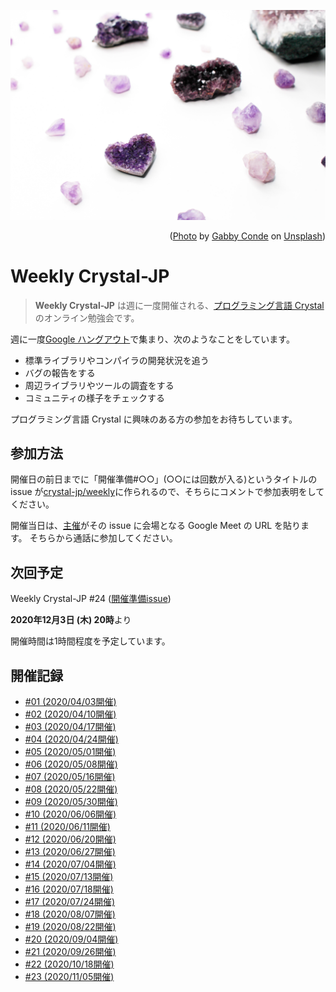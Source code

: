 ![](_images/crystal.jpg)

<p style="text-align: right">
  (<a href="https://unsplash.com/photos/2k1mKSA23l4">Photo</a> by <a href="https://unsplash.com/@samuraig">Gabby Conde</a> on <a href="https://unsplash.com/">Unsplash</a>)
</p>

# Weekly Crystal-JP

> **Weekly Crystal-JP** は週に一度開催される、[プログラミング言語 Crystal](https://crystal-lang.org/) のオンライン勉強会です。

週に一度[Google ハングアウト](https://hangouts.google.com/)で集まり、次のようなことをしています。

  - 標準ライブラリやコンパイラの開発状況を追う
  - バグの報告をする
  - 周辺ライブラリやツールの調査をする
  - コミュニティの様子をチェックする

プログラミング言語 Crystal に興味のある方の参加をお待ちしています。

## 参加方法

開催日の前日までに「開催準備#○○」(○○には回数が入る)というタイトルの issue が[crystal-jp/weekly](https://github.com/crystal-jp/weekly/issues)に作られるので、そちらにコメントで参加表明をしてください。

開催当日は、[主催][@MakeNowJust]がその issue に会場となる Google Meet の URL を貼ります。
そちらから通話に参加してください。

[@MakeNowJust]: https://github.com/MakeNowJust

## 次回予定

Weekly Crystal-JP #24 ([開催準備issue](https://github.com/crystal-jp/weekly/issues/42))

**2020年12月3日 (木) 20時**より

開催時間は1時間程度を予定しています。

## 開催記録

- [#01 (2020/04/03開催)](/minutes/2020-04-03.md)
- [#02 (2020/04/10開催)](/minutes/2020-04-10.md)
- [#03 (2020/04/17開催)](/minutes/2020-04-17.md)
- [#04 (2020/04/24開催)](/minutes/2020-04-24.md)
- [#05 (2020/05/01開催)](/minutes/2020-05-01.md)
- [#06 (2020/05/08開催)](/minutes/2020-05-08.md)
- [#07 (2020/05/16開催)](/minutes/2020-05-16.md)
- [#08 (2020/05/22開催)](/minutes/2020-05-22.md)
- [#09 (2020/05/30開催)](/minutes/2020-05-30.md)
- [#10 (2020/06/06開催)](/minutes/2020-06-06.md)
- [#11 (2020/06/11開催)](/minutes/2020-06-11.md)
- [#12 (2020/06/20開催)](/minutes/2020-06-20.md)
- [#13 (2020/06/27開催)](/minutes/2020-06-27.md)
- [#14 (2020/07/04開催)](/minutes/2020-07-04.md)
- [#15 (2020/07/13開催)](/minutes/2020-07-13.md)
- [#16 (2020/07/18開催)](/minutes/2020-07-18.md)
- [#17 (2020/07/24開催)](/minutes/2020-07-24.md)
- [#18 (2020/08/07開催)](/minutes/2020-08-07.md)
- [#19 (2020/08/22開催)](/minutes/2020-08-22.md)
- [#20 (2020/09/04開催)](/minutes/2020-09-04.md)
- [#21 (2020/09/26開催)](/minutes/2020-09-26.md)
- [#22 (2020/10/18開催)](/minutes/2020-10-18.md)
- [#23 (2020/11/05開催)](/minutes/2020-11-05.md)
